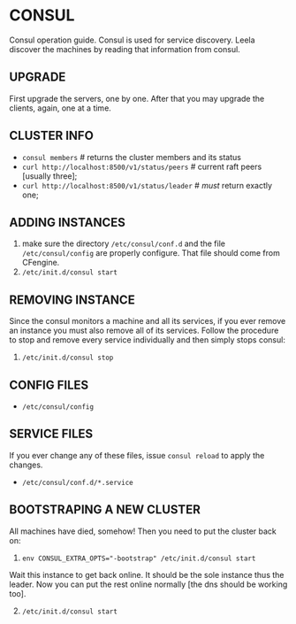 CONSUL
======

Consul operation guide. Consul is used for service discovery. Leela
discover the machines by reading that information from consul.

UPGRADE
-------

First upgrade the servers, one by one. After that you may upgrade the
clients, again, one at a time.

CLUSTER INFO
------------

* `consul members`                              # returns the cluster members and its status
* `curl http://localhost:8500/v1/status/peers`  # current raft peers [usually three];
* `curl http://localhost:8500/v1/status/leader` # *must* return exactly one;

ADDING INSTANCES
----------------

1. make sure the directory `/etc/consul/conf.d` and the file
   `/etc/consul/config` are properly configure. That file should come
   from CFengine.
2. `/etc/init.d/consul start`

REMOVING INSTANCE
-----------------

Since the consul monitors a machine and all its services, if you ever
remove an instance you must also remove all of its services. Follow
the procedure to stop and remove every service individually and then
simply stops consul:

1. `/etc/init.d/consul stop`

CONFIG FILES
------------

* `/etc/consul/config`

SERVICE FILES
-------------

If you ever change any of these files, issue `consul reload` to apply
the changes.

* `/etc/consul/conf.d/*.service`

BOOTSTRAPING A NEW CLUSTER
--------------------------

All machines have died, somehow! Then you need to put the cluster back
on:

1. `env CONSUL_EXTRA_OPTS="-bootstrap" /etc/init.d/consul start`

Wait this instance to get back online. It should be the sole instance
thus the leader. Now you can put the rest online normally
[the dns should be working too].

2. `/etc/init.d/consul start`
